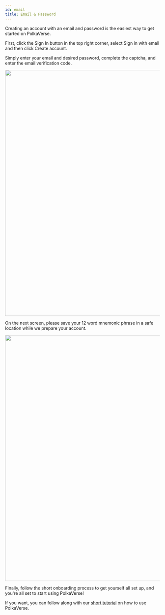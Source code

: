 ```yaml
---
id: email
title: Email & Password
---
```

Creating an account with an email and password is the easiest way to get started on PolkaVerse.

First, click the Sign In button in the top right corner, select Sign in with email and then click Create account.

Simply enter your email and desired password, complete the captcha, and enter the email verification code.

<img src="/img/polkaverse/emailcreate.png" width="800" />

On the next screen, please save your 12 word mnemonic phrase in a safe location while we prepare your account.

<img src="/img/polkaverse/emailmnemonic.png" width="800" />

Finally, follow the short onboarding process to get yourself all set up, and you're all set to start using PolkaVerse!

If you want, you can follow along with our [short tutorial](/docs/tutorials/getting-started/polkaverse/intro) on how to use PolkaVerse.
